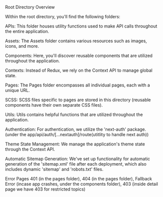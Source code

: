 Root Directory Overview

Within the root directory, you'll find the following folders:

APIs:
This folder houses utility functions used to make API calls throughout the entire application.

Assets:
The Assets folder contains various resources such as images, icons, and more.

Components:
Here, you'll discover reusable components that are utilized throughout the application.

Contexts:
Instead of Redux, we rely on the Context API to manage global state.

Pages:
The Pages folder encompasses all individual pages, each with a unique URL.

SCSS:
SCSS files specific to pages are stored in this directory (reusable components have their own separate CSS files).

Utils:
Utils contains helpful functions that are utilized throughout the application.

Authentication:
For authentication, we utilize the 'next-auth' package. (under the app/api/auth/[...nextauth]/route(utitlity to handle next auth))

Theme State Management:
We manage the application's theme state through the Context API.

Automatic Sitemap Generation:
We've set up functionality for automatic generation of the 'sitemap.xml' file after each deployment, which also includes dynamic 'sitemap' and 'robots.txt' files.

Error Pages
401 (in the pages folder),
404 (in the pages folder),
Fallback Error (incase app crashes, under the components folder),
403 (inside detail page we have 403 for restricted topics)